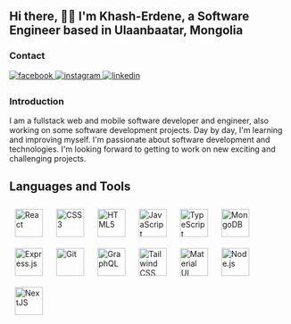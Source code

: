 ## Hi there, 👋🏻 I'm Khash-Erdene, a Software Engineer based in Ulaanbaatar, Mongolia

### Contact

<a target="_blank" href="https://www.facebook.com/khasherdeneswe">
<img src=https://img.shields.io/badge/facebook-%232E87FB.svg?&style=for-the-badge&logo=facebook&logoColor=white alt=facebook style="margin-bottom: 5px;" />
</a>
<a target="_blank" href="https://instagram.com/khasherdeneld">
<img src=https://img.shields.io/badge/instagram-%23000000.svg?&style=for-the-badge&logo=instagram&logoColor=white alt=instagram style="margin-bottom: 5px;" />
</a>
<a target="_blank" href="https://linkedin.com/in/khasherdeneswe">
<img src=https://img.shields.io/badge/linkedin-%231E77B5.svg?&style=for-the-badge&logo=linkedin&logoColor=white alt=linkedin style="margin-bottom: 5px;" />
</a>

### Introduction

I am a fullstack web and mobile software developer and engineer, also working on some software development projects. Day by day, I'm learning and improving myself. I'm passionate about software development and technologies. I'm looking forward to getting to work on new exciting and challenging projects.

## Languages and Tools

<div align="left">  
<a target="_blank" href="https://reactjs.org/"><img style="margin: 10px" src="https://profilinator.rishav.dev/skills-assets/react-original-wordmark.svg" alt="React" height="50" /></a>  
<a target="_blank" href="https://www.w3schools.com/css/"><img style="margin: 10px" src="https://profilinator.rishav.dev/skills-assets/css3-original-wordmark.svg" alt="CSS3" height="50" /></a>  
<a target="_blank" href="https://en.wikipedia.org/wiki/HTML5"><img style="margin: 10px" src="https://profilinator.rishav.dev/skills-assets/html5-original-wordmark.svg" alt="HTML5" height="50" /></a>  
<a target="_blank" href="https://www.javascript.com/"><img style="margin: 10px" src="https://profilinator.rishav.dev/skills-assets/javascript-original.svg" alt="JavaScript" height="50" /></a>  
<a target="_blank" href="https://www.typescriptlang.org/"><img style="margin: 10px" src="https://profilinator.rishav.dev/skills-assets/typescript-original.svg" alt="TypeScript" height="50" /></a>  
<a target="_blank" href="https://www.mongodb.com/"><img style="margin: 10px" src="https://profilinator.rishav.dev/skills-assets/mongodb-original-wordmark.svg" alt="MongoDB" height="50" /></a>  
<a target="_blank" href="https://expressjs.com/"><img style="margin: 10px" src="https://upload.wikimedia.org/wikipedia/commons/thumb/8/88/Status_iucn_EX_icon.svg/480px-Status_iucn_EX_icon.svg.png" alt="Express.js" height="50" /></a>  
<a target="_blank" href="https://github.com/"><img style="margin: 10px" src="https://profilinator.rishav.dev/skills-assets/git-scm-icon.svg" alt="Git" height="50" /></a>  
<a target="_blank" href="https://graphql.org/"><img style="margin: 10px" src="https://profilinator.rishav.dev/skills-assets/graphql.png" alt="GraphQL" height="50" /></a>  
<a target="_blank" href="https://www.tailwindcss.com/"><img style="margin: 10px" src="https://profilinator.rishav.dev/skills-assets/tailwindcss.svg" alt="Tailwind CSS" height="50" /></a>  
<a target="_blank" href="https://mui.com/"><img style="margin: 10px" src="https://profilinator.rishav.dev/skills-assets/mui.png" alt="Material UI" height="50" /></a>  
<a target="_blank" href="https://nodejs.org/"><img style="margin: 10px" src="https://profilinator.rishav.dev/skills-assets/nodejs-original-wordmark.svg" alt="Node.js" height="50" /></a>  
<a target="_blank" href="https://nextjs.org/" rel="noopener">
    <img style="margin: 10px" src="https://profilinator.rishav.dev/skills-assets/nextjs.png" alt="NextJS" height="50" />
</a>
